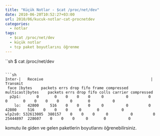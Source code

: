 ```yaml
---
title: "Küçük Notlar - $cat /proc/net/dev"
date: 2010-06-20T10:52:27+03:00
url: 2010/06/kucuk-notlar-cat-procnetdev
categories:
  - notlar
tags:
  - $cat /proc/net/dev
  - küçük notlar
  - tcp paket boyutlarını öğrenme
---
```


``sh
$ cat /proc/net/dev
```

```sh
Inter-|   Receive                                                |  Transmit
 face |bytes    packets errs drop fifo frame compressed multicast|bytes    packets errs drop fifo colls carrier compressed
  p2p1:       0       0    0    0    0     0          0         0        0       0    0    0    0     0       0          0
    lo:   42800     516    0    0    0     0          0         0    42800     516    0    0    0     0       0          0
wlp2s0: 532613005  380157    0    0    0     0          0         0 25444897  228607    0    0    0     0       0          0
```

komutu ile  giden ve gelen paketlerin boyutlarını öğrenebilirsiniz.

